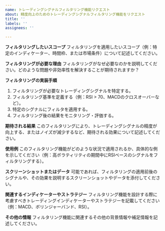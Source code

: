 ```yaml
---
name: トレーディングシグナルフィルタリング機能リクエスト
about: 精度向上のためのトレーディングシグナルフィルタリング機能をリクエスト
title: ''
labels: ''
assignees: ''

---
```


**フィルタリングしたいスコープ**
フィルタリングを適用したいスコープ（例：特定のインディケーター、時間枠、または市場条件）について記述してください。

**フィルタリングが必要な理由**
フィルタリングがなぜ必要なのかを説明してください。どのような問題や非効率性を解決することが期待されますか？

**フィルタリングの実装手順**
1. フィルタリングが必要なトレーディングシグナルを特定する。
2. フィルタリング基準を定義する（例：RSI > 70、MACDのクロスオーバーなど）。
3. 特定のシグナルにフィルタを適用する。
4. フィルタリング後の結果をモニタリング・評価する。

**期待される結果**
このフィルタリングにより、トレーディングシグナルの精度が向上する、またはノイズが減少するなど、期待される効果について記述してください。

**使用例**
このフィルタリング機能がどのような状況で適用されるか、具体的な例を示してください（例：高ボラティリティの期間中にRSIベースのシグナルをフィルタリングする）。

**スクリーンショットまたはデータ**
可能であれば、フィルタリングの適用前後のシグナルや、その効果を説明するスクリーンショットやデータを添付してください。

**関連するインディケーターやストラテジー**
フィルタリング機能を設計する際に考慮すべきトレーディングインディケーターやストラテジーを記載してください（例：MACD、ボリンジャーバンド、RSI）。

**その他の情報**
フィルタリング機能に関連するその他の背景情報や補足情報を記述してください。
